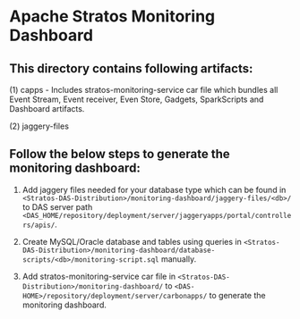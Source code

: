 # Apache Stratos Monitoring Dashboard

## This directory contains following artifacts:
(1) capps - Includes stratos-monitoring-service car file which bundles all Event Stream, Event receiver, Even Store,
Gadgets, SparkScripts and Dashboard artifacts.

(2) jaggery-files

## Follow the below steps to generate the monitoring dashboard:

1. Add jaggery files needed for your database type which can be found in
`<Stratos-DAS-Distribution>/monitoring-dashboard/jaggery-files/<db>/` to DAS server path
`<DAS_HOME/repository/deployment/server/jaggeryapps/portal/controllers/apis/`.

2. Create MySQL/Oracle database and tables using queries in
`<Stratos-DAS-Distribution>/monitoring-dashboard/database-scripts/<db>/monitoring-script.sql` manually.

3. Add stratos-monitoring-service car file in `<Stratos-DAS-Distribution>/monitoring-dashboard/` to
`<DAS-HOME>/repository/deployment/server/carbonapps/` to generate the monitoring dashboard.
